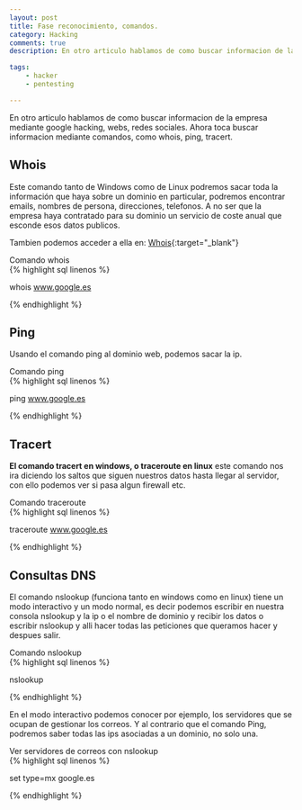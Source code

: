 ```yaml
---
layout: post
title: Fase reconocimiento, comandos.
category: Hacking
comments: true
description: En otro articulo hablamos de como buscar informacion de la empresa mediante google hacking, webs, redes sociales. Ahora toca buscar informacion mediante comandos, como whois, ping, tracert, con los que podremos conocer más información sobre la empresa a auditar.

tags:   
    - hacker
    - pentesting

---
```


En otro articulo hablamos de como buscar informacion de la empresa mediante google hacking, webs, redes sociales. Ahora toca buscar informacion mediante comandos, como whois, ping, tracert.

## Whois

Este comando tanto de Windows como de Linux podremos sacar toda la información que haya sobre un dominio en particular, podremos encontrar emails, nombres de persona, direcciones, telefonos. A no ser que la empresa haya contratado para su dominio un servicio de coste anual que esconde esos datos publicos.

Tambien podemos acceder a ella en: [Whois](https://www.whois.com/whois/){:target="_blank"}

<div class="env-header">Comando whois</div>
{% highlight sql linenos %}

whois www.google.es

{% endhighlight %}

## Ping

Usando el comando ping al dominio web, podemos sacar la ip.

<div class="env-header">Comando ping</div>
{% highlight sql linenos %}

ping www.google.es

{% endhighlight %}

## Tracert 

__El comando tracert en windows, o traceroute en linux__ este comando nos ira diciendo los saltos que siguen nuestros datos hasta llegar al servidor, con ello podemos ver si pasa algun firewall etc.

<div class="env-header">Comando traceroute</div>
{% highlight sql linenos %}

traceroute www.google.es

{% endhighlight %}

## Consultas DNS

El comando nslookup (funciona tanto en windows como en linux) tiene un modo interactivo y un modo normal, es decir podemos escribir en nuestra consola nslookup y la ip o el nombre de dominio y recibir los datos o escribir nslookup y alli hacer todas las peticiones que queramos hacer y despues salir.

<div class="env-header">Comando nslookup</div>
{% highlight sql linenos %}

nslookup

{% endhighlight %}

En el modo interactivo podemos conocer por ejemplo, los servidores que se ocupan de gestionar los correos. Y al contrario que el comando Ping, podremos saber todas las ips asociadas a un dominio, no solo una.

<div class="env-header">Ver servidores de correos con nslookup</div>
{% highlight sql linenos %}

set type=mx
google.es

{% endhighlight %}



